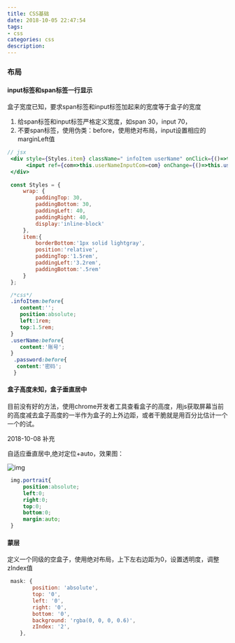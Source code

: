 ```yaml
---
title: CSS基础
date: 2018-10-05 22:47:54
tags:
- css
categories: css
description: 
---
```

### 布局
#### input标签和span标签一行显示
盒子宽度已知，要求span标签和input标签加起来的宽度等于盒子的宽度
<!--more-->
1. 给span标签和input标签严格定义宽度，如span 30，input 70，
2. 不要span标签，使用伪类：before，使用绝对布局，input设置相应的marginLeft值
```jsx harmony
// jsx
 <div style={Styles.item} className=" infoItem userName" onClick={()=>this.onClick({type:'userName',com:this.userNameInputCom})}>
      <input ref={com=>this.userNameInputCom=com} onChange={()=>this.userNameChange({userNameCom:this.userNameInputCom,passwordCom:this.passwordInputCom})} />
 </div>
 
 const Styles = {
     wrap: {
         paddingTop: 30,
         paddingBottom: 30,
         paddingLeft: 40,
         paddingRight: 40,
         display:'inline-block'
     },
     item:{
         borderBottom:'1px solid lightgray',
         position:'relative',
         paddingTop:'1.5rem',
         paddingLeft:'3.2rem',
         paddingBottom:'.5rem'
     }
 };
```
```css
 /*css*/
 .infoItem:before{
    content:'';
    position:absolute;
    left:1rem;
    top:1.5rem;
 }
 .userName:before{
    content:'账号';
 }
  .password:before{
   content:'密码';
  }
```

#### 盒子高度未知，盒子垂直居中
目前没有好的方法，使用chrome开发者工具查看盒子的高度，用js获取屏幕当前的高度减去盒子高度的一半作为盒子的上外边距，或者干脆就是用百分比估计一个一个的试。

2018-10-08 补充

自适应垂直居中,绝对定位+auto，效果图：

![img](http://pga6xqrjk.bkt.clouddn.com/blog/blog_jietu1.png)
```css
 img.portrait{
     position:absolute;
     left:0;
     right:0;
     top:0;
     bottom:0;
     margin:auto;
 }
```

#### 蒙层
定义一个同级的空盒子，使用绝对布局，上下左右边距为0，设置透明度，调整zIndex值
```jsx 
 mask: {
        position: 'absolute',
        top: '0',
        left: '0',
        right: '0',
        bottom: '0',
        background: 'rgba(0, 0, 0, 0.6)',
        zIndex: '2',
    },
```